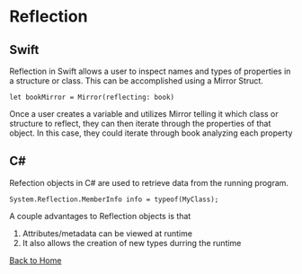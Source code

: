 # Reflection
## Swift
Reflection in Swift allows a user to inspect names and types of properties in a structure or class. This can be accomplished using a Mirror Struct.

    let bookMirror = Mirror(reflecting: book)
    
Once a user creates a variable and utilizes Mirror telling it which class or structure to reflect, they can then iterate through the properties of that object. In this case, they could iterate through book analyzing each property


## C# 

Refection objects in C# are used to retrieve data from the running program. 

    System.Reflection.MemberInfo info = typeof(MyClass);
    
A couple advantages to Reflection objects is that 
1. Attributes/metadata can be viewed at runtime
2. It also allows the creation of new types durring the runtime


[Back to Home](https://github.com/tljwvf/OOLanguageComparison/blob/master/README.md)
